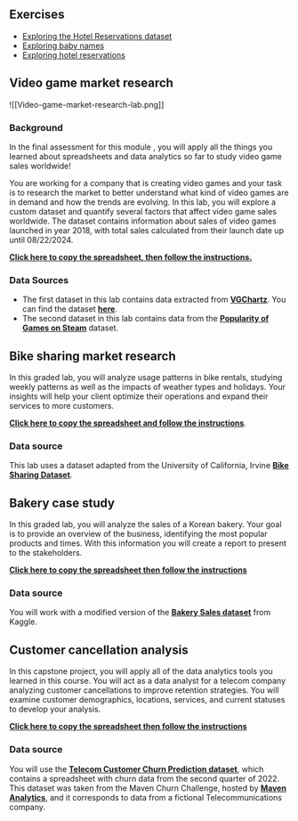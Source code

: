 ## Exercises

- [Exploring the Hotel Reservations dataset](https://docs.google.com/spreadsheets/d/1gUIZSjt4qcIF3kl72AHyk5GCYKdrSO7ya003wsEILEM/copy)
- [Exploring baby names](https://docs.google.com/spreadsheets/d/1LyClBCB0rfc8AwgJy_OyT-UF-B4zaEtEa8co1xJj0Bs/copy)
- [Exploring hotel reservations](https://docs.google.com/spreadsheets/d/1xK7ARXlu10irrcN7y5ANL2nOmC-LqT9cJjZGH2kKDIA/copy)
## Video game market research

![[Video-game-market-research-lab.png]]
### Background

In the final assessment for this module , you will apply all the things you learned about spreadsheets and data analytics so far to study video game sales worldwide!

You are working for a company that is creating video games and your task is to research the market to better understand what kind of video games are in demand and how the trends are evolving. In this lab, you will explore a custom dataset and quantify several factors that affect video game sales worldwide. The dataset contains information about sales of video games launched in year 2018, with total sales calculated from their launch date up until 08/22/2024.

[**Click here to copy the spreadsheet, then follow the instructions.**](https://docs.google.com/spreadsheets/d/18PBqO9KN-oG_ABZ4ABae7nb6wP4yVlcfPI83k-xZfx0/copy?usp=sharing)

### Data Sources

- The first dataset in this lab contains data extracted from [**VGChartz**](https://www.vgchartz.com/). You can find the dataset [**here**](https://drive.google.com/file/d/1ri9Zg2wquerFt8ngWi6fYsQhT2_nkv2e/view?usp=sharing).
- The second dataset in this lab contains data from the [**Popularity of Games on Steam**](https://www.kaggle.com/datasets/michau96/popularity-of-games-on-steam?resource=download) dataset.

## Bike sharing market research

In this graded lab, you will analyze usage patterns in bike rentals, studying weekly patterns as well as the impacts of weather types and holidays. Your insights will help your client optimize their operations and expand their services to more customers.

[**Click here to copy the spreadsheet and follow the instructions**](https://docs.google.com/spreadsheets/d/1lu2Gk9fejtBXSBUClxppR5hTautpcIOIjcxOck3HEWo/copy).

### Data source

This lab uses a dataset adapted from the University of California, Irvine [**Bike Sharing Dataset**](https://archive.ics.uci.edu/ml/datasets/bike+sharing+dataset).

## Bakery case study

In this graded lab, you will analyze the sales of a Korean bakery. Your goal is to provide an overview of the business, identifying the most popular products and times. With this information you will create a report to present to the stakeholders.

[**Click here to copy the spreadsheet then follow the instructions**](https://docs.google.com/spreadsheets/d/1yqqqMW-fnyk2UsXN-LkhYELGBMXg0UzNEOJ2afFCvI8/copy)

### Data source

You will work with a modified version of the [**Bakery Sales dataset**](https://www.kaggle.com/datasets/hosubjeong/bakery-sales/data) from Kaggle.

## Customer cancellation analysis

In this capstone project, you will apply all of the data analytics tools you learned in this course. You will act as a data analyst for a telecom company analyzing customer cancellations to improve retention strategies. You will examine customer demographics, locations, services, and current statuses to develop your analysis.

[**Click here to copy the spreadsheet then follow the instructions**](https://docs.google.com/spreadsheets/d/1F_f0LmN2rPrJQf_EGPX6RpIJMlL-y3hxNtgW3KUARQQ/copy)
### Data source

You will use the [**Telecom Customer Churn Prediction dataset**](https://www.kaggle.com/datasets/shilongzhuang/telecom-customer-churn-by-maven-analytics?select=telecom_zipcode_population.csv), which contains a spreadsheet with churn data from the second quarter of 2022. This dataset was taken from the Maven Churn Challenge, hosted by [**Maven Analytics**](https://www.mavenanalytics.io/), and it corresponds to data from a fictional Telecommunications company.
